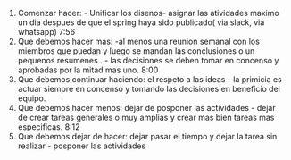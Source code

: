 1. Comenzar hacer: -      Unificar los disenos-       asignar las atividades maximo un dia despues de que el spring haya sido publicado( via slack, via whatsapp)
7:56
2. Que debemos hacer mas:  -al menos una reunion semanal con los miembros que puedan y luego se mandan las conclusiones o un pequenos resumenes .     -      las decisiones se deben tomar en concenso y aprobadas por la mitad mas uno.
8:00
3. Que debemos continuar haciendo: el respeto a las ideas -   la primicia es  actuar siempre en concenso y tomando las decisiones en beneficio del equipo.
4. Que debemos hacer menos: dejar de posponer las actividades -  dejar de crear  tareas generales  o muy amplias y crear mas bien tareas mas especificas.
8:12
5. Que debemos dejar de hacer: dejar pasar el tiempo y dejar la tarea sin realizar   -   posponer las actividades

